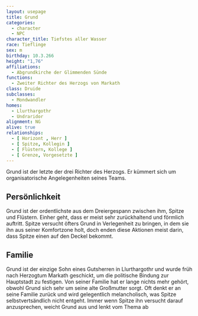 ```yaml
---
layout: usepage
title: Grund
categories:
  - character
  - NPC
character_title: Tiefstes aller Wasser
race: Tieflinge
sex: m
birthday: 10.3.266
height: "1,76"
affiliations:
  - Abgrundkirche der Glimmenden Sünde
functions:
  - Zweiter Richter des Herzogs von Markath
class: Druide
subclasses:
  - Mondwandler
homes:
  - Llurthargothr
  - Undraridor
alignment: NG
alive: true
relationships:
  - [ Horizont , Herr ]
  - [ Spitze, Kollegin ]
  - [ Flüstern, Kollege ]
  - [ Grenze, Vorgesetzte ]
---
```


Grund ist der letzte der drei Richter des Herzogs. Er kümmert sich um organisatorische Angelegenheiten seines Teams.

<!--more-->

## Persönlichkeit

Grund ist der ordentlichste aus dem Dreiergespann zwischen ihm, Spitze und Flüstern. Einher geht, dass er meist sehr
zurückhaltend und förmlich auftritt. Spitze versucht öfters Grund in Verlegenheit zu bringen, in dem sie ihn aus seiner
Komfortzone holt, doch enden diese Aktionen meist darin, dass Spitze einen auf den Deckel bekommt.

## Familie

Grund ist der einzige Sohn eines Gutsherren in Llurthargothr und wurde früh nach Herzogtum Markath geschickt, um die
politische Bindung zur Hauptstadt zu festigen. Von seiner Familie hat er lange nichts mehr gehört, obwohl Grund sich
sehr um seine alte Großmutter sorgt. Oft denkt er an seine Familie zurück und wird gelegentlich melancholisch, was
Spitze selbstvertsändlich nicht entgeht. Immer wenn Spitze ihn versucht darauf anzusprechen, weicht Grund aus und lenkt
vom Thema ab